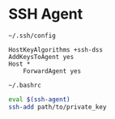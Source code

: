 # SSH Agent

`~/.ssh/config`

```
HostKeyAlgorithms +ssh-dss
AddKeysToAgent yes
Host *
    ForwardAgent yes
```

`~/.bashrc`

```sh
eval $(ssh-agent)
ssh-add path/to/private_key
```

